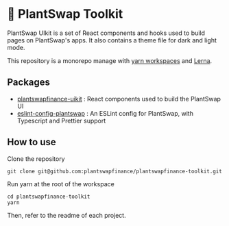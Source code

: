 # 🌱 PlantSwap Toolkit

PlantSwap UIkit is a set of React components and hooks used to build pages on PlantSwap's apps. It also contains a theme file for dark and light mode.

This repository is a monorepo manage with [yarn workspaces](https://classic.yarnpkg.com/en/docs/workspaces/) and [Lerna](https://lerna.js.org/). 

## Packages

- [plantswapfinance-uikit](https://github.com/plantswapfinance/plantswapfinance-toolkit/tree/master/packages/plantswap-uikit) : React components used to build the PlantSwap UI
- [eslint-config-plantswap](https://github.com/plantswapfinance/plantswapfinance-toolkit/tree/master/packages/eslint-config-plantswap) : An ESLint config for PlantSwap, with Typescript and Prettier support

## How to use

Clone the repository 

```
git clone git@github.com:plantswapfinance/plantswapfinance-toolkit.git
```

Run yarn at the root of the workspace

```
cd plantswapfinance-toolkit
yarn
```

Then, refer to the readme of each project.